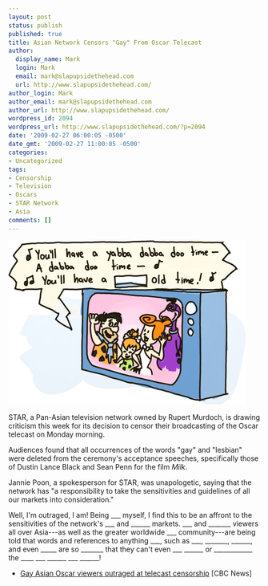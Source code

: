 ```yaml
---
layout: post
status: publish
published: true
title: Asian Network Censors "Gay" From Oscar Telecast
author:
  display_name: Mark
  login: Mark
  email: mark@slapupsidethehead.com
  url: http://www.slapupsidethehead.com/
author_login: Mark
author_email: mark@slapupsidethehead.com
author_url: http://www.slapupsidethehead.com/
wordpress_id: 2094
wordpress_url: http://www.slapupsidethehead.com/?p=2094
date: '2009-02-27 06:00:05 -0500'
date_gmt: '2009-02-27 11:00:05 -0500'
categories:
- Uncategorized
tags:
- Censorship
- Television
- Oscars
- STAR Network
- Asia
comments: []
---
```

![For legal purposes, these are actually the Stintflones.](/wp-content/media/2009/02/flintstones-in-asia.jpg "For legal purposes, these are actually the Stintflones.")

STAR, a Pan-Asian television network owned by Rupert Murdoch, is drawing criticism this week for its decision to censor their broadcasting of the Oscar telecast on Monday morning.

Audiences found that all occurrences of the words "gay" and "lesbian" were deleted from the ceremony's acceptance speeches, specifically those of Dustin Lance Black and Sean Penn for the film _Milk_.

Jannie Poon, a spokesperson for STAR, was unapologetic, saying that the network has "a responsibility to take the sensitivities and guidelines of all our markets into consideration."

Well, I'm outraged, I am! Being \_\_\_ myself, I find this to be an affront to the sensitivities of the network's \_\_\_ and \_\_\_\_\_\_ markets. \_\_\_ and \_\_\_\_\_\_\_ viewers all over Asia---as well as the greater worldwide \_\_\_ community---are being told that words and references to anything \_\_\_, such as \_\_\_, \_\_\_\_\_\_\_, \_\_\_\_\_\_, and even \_\_\_\_\_ are so \_\_\_\_\_\_\_ that they can't even \_\_\_ \_\_\_\_\_\_ or \_\_\_\_\_\_\_\_\_\_\_\_ the \_\_\_\_ \_\_\_ \_\_\_\_\_\_ \_\_\_ \_\_\_\_\_\_!

- [Gay Asian Oscar viewers outraged at telecast censorship](http://www.cbc.ca/world/story/2009/02/25/asia-oscarspeech-censor.html) [CBC News]

